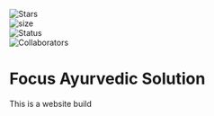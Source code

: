
 
![Stars](https://img.shields.io/github/stars/yazidmarzuk/medico_ayurveda?style=plastic)<br>
![size](https://img.shields.io/github/repo-size/yazidmarzuk/medico_ayurveda)<br>
![Status](https://img.shields.io/badge/status-Under_Contruction-red)<br>
![Collaborators](https://img.shields.io/badge/collaborators-2-red)<br>


# Focus Ayurvedic Solution


This is a website build 

<!-- 
## 🚨 Forking this repo
Many people have contacted me asking if they can use this code for their own websites. The answer to that question is usually "yes", with attribution. There are some cases, such as using this code for a business or something that is greater than a personal project, that we may be less comfortable saying yes to. If in doubt, please don't hesitate to ask us.

We value keeping this site open source, but as you all know, _**plagiarism is bad**_. We spent a non-negligible amount of effort developing, designing, and trying to perfect this iteration of our website, and we are proud of it! All we ask is to not claim this effort as your own. --> 
